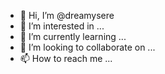 - 👋 Hi, I’m @dreamysere
- 👀 I’m interested in ...
- 🌱 I’m currently learning ...
- 💞️ I’m looking to collaborate on ...
- 📫 How to reach me ...

<!---
dreamysere/dreamysere is a ✨ special ✨ repository because its `README.md` (this file) appears on your GitHub profile.
You can click the Preview link to take a look at your changes.
--->
